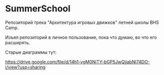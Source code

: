 # SummerSchool

Репозиторий трека "Архитектура игровых движков" летней школы BHS Camp.

Изъял репозиторий в личное пользование, пока что думаю, во что его расширять.

Старые диаграммы тут:

https://drive.google.com/file/d/14h1-vgM0NjTY-bGP5JwQjjabNl74DO-i/view?usp=sharing
